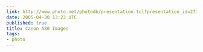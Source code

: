 ```yaml
---
link: http://www.photo.net/photodb/presentation.tcl?presentation_id=273209
date: 2005-04-30 13:23 UTC
published: true
title: Canon A80 Images
tags:
- photo
---
```



